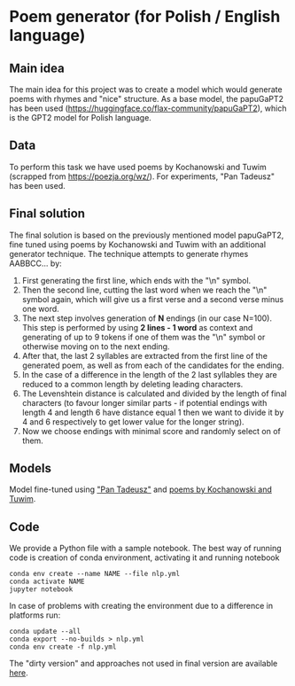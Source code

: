 
﻿
# Poem generator (for Polish / English language)

## Main idea
The main idea for this project was to create a model which would generate poems with rhymes and "nice" structure. 
As a base model, the papuGaPT2 has been used (https://huggingface.co/flax-community/papuGaPT2), which is the GPT2 model for Polish language. 
## Data
To perform this task we have used poems by Kochanowski and Tuwim (scrapped from https://poezja.org/wz/). For experiments, "Pan Tadeusz" has been used.
## Final solution
The final solution is based on the previously mentioned model papuGaPT2, fine tuned using poems by Kochanowski and Tuwim with an additional generator technique. The technique attempts to generate rhymes AABBCC... by:
1. First generating the first line, which ends with the "\n" symbol. 
2. Then the second line, cutting the last word when we reach the "\n" symbol again, which will give us a first verse and a second verse minus one word. 
3. The next step involves generation of **N** endings (in our case N=100). This step is performed by using **2 lines - 1 word** as context and generating of up to 9 tokens if one of them was the "\n" symbol or otherwise moving on to the next ending.
4. After that, the last 2 syllables are extracted from the first line of the generated poem, as well as from each of the candidates for the ending.
5. In the case of a difference in the length of the 2 last syllables they are reduced to a common length by deleting leading characters. 
6. The Levenshtein distance is calculated and divided by the length of final characters (to favour longer similar parts - if potential endings with length 4 and length 6 have distance equal 1 then we want to divide it by 4 and 6 respectively to get lower value for the longer string).
7. Now we choose endings with minimal score and randomly select on of them.

## Models
Model fine-tuned using ["Pan Tadeusz"](https://drive.google.com/drive/folders/1E6y89iFpTYdcMVrCg4BFLKPU3mYiCu1t?usp=sharing) and [poems by Kochanowski and Tuwim](https://drive.google.com/drive/folders/1JyFHdcOx88TKyjEvs8AsnuQO8uVD6EB8?usp=sharing).

## Code
We provide a Python file with a sample notebook. 
The best way of running code is creation of conda environment, activating it and running  notebook
````
conda env create --name NAME --file nlp.yml
conda activate NAME
jupyter notebook
````
In case of problems with creating the environment due to a difference in platforms run:
```
conda update --all
conda export --no-builds > nlp.yml
conda env create -f nlp.yml
```
The "dirty version" and approaches not used in final version are available [here](https://github.com/MarBry111/NLP_poem_generator).

